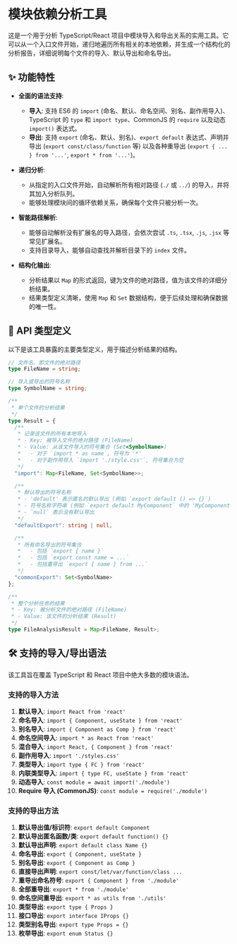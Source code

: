 # 模块依赖分析工具



这是一个用于分析 TypeScript/React 项目中模块导入和导出关系的实用工具。它可以从一个入口文件开始，递归地遍历所有相关的本地依赖，并生成一个结构化的分析报告，详细说明每个文件的导入、默认导出和命名导出。

## ✨ 功能特性

*   **全面的语法支持**:
    *   **导入**: 支持 ES6 的 `import` (命名、默认、命名空间、别名、副作用导入)、TypeScript 的 `type` 和 `import type`、CommonJS 的 `require` 以及动态 `import()` 表达式。
    *   **导出**: 支持 `export` (命名、默认、别名)、`export default` 表达式、声明并导出 (`export const/class/function` 等) 以及各种重导出 (`export { ... } from '...'`, `export * from '...'`)。

*   **递归分析**:
    *   从指定的入口文件开始，自动解析所有相对路径 (`./` 或 `../`) 的导入，并将其加入分析队列。
    *   能够处理模块间的循环依赖关系，确保每个文件只被分析一次。

*   **智能路径解析**:
    *   能够自动解析没有扩展名的导入路径，会依次尝试 `.ts`, `.tsx`, `.js`, `.jsx` 等常见扩展名。
    *   支持目录导入，能够自动查找并解析目录下的 `index` 文件。

*   **结构化输出**:
    *   分析结果以 `Map` 的形式返回，键为文件的绝对路径，值为该文件的详细分析结果。
    *   结果类型定义清晰，使用 `Map` 和 `Set` 数据结构，便于后续处理和确保数据的唯一性。

## 📜 API 类型定义

以下是该工具暴露的主要类型定义，用于描述分析结果的结构。

```typescript
// 文件名，即文件的绝对路径
type FileName = string;

// 导入或导出的符号名称
type SymbolName = string;

/**
 * 单个文件的分析结果
 */
type Result = {
  /**
   * 记录该文件的所有本地导入
   * - Key: 被导入文件的绝对路径 (FileName)
   * - Value: 从该文件导入的符号集合 (Set<SymbolName>)
   *   - 对于 `import * as name`, 符号为 '*'
   *   - 对于副作用导入 `import './style.css'`, 符号集合为空
   */
  "import": Map<FileName, Set<SymbolName>>;

  /**
   * 默认导出的符号名称
   * - 'default' 表示匿名的默认导出 (例如 `export default () => {}`)
   * - 符号名称字符串 (例如 `export default MyComponent` 中的 'MyComponent')
   * - `null` 表示没有默认导出
   */
  "defaultExport": string | null, 

  /**
   * 所有命名导出的符号集合
   *   - 包括 `export { name }`
   *   - 包括 `export const name = ...`
   *   - 包括重导出 `export { name } from ...`
   */
  "commonExport": Set<SymbolName>
};

/**
 * 整个分析任务的结果
 * - Key: 被分析文件的绝对路径 (FileName)
 * - Value: 该文件的分析结果 (Result)
 */
type FileAnalysisResult = Map<FileName, Result>;
```

## 🛠️ 支持的导入/导出语法

该工具旨在覆盖 TypeScript 和 React 项目中绝大多数的模块语法。

### 支持的导入方法

1.  **默认导入**: `import React from 'react'`
2.  **命名导入**: `import { Component, useState } from 'react'`
3.  **别名导入**: `import { Component as Comp } from 'react'`
4.  **命名空间导入**: `import * as React from 'react'`
5.  **混合导入**: `import React, { Component } from 'react'`
6.  **副作用导入**: `import './styles.css'`
7.  **类型导入**: `import type { FC } from 'react'`
8.  **内联类型导入**: `import { type FC, useState } from 'react'`
9.  **动态导入**: `const module = await import('./module')`
10. **Require 导入 (CommonJS)**: `const module = require('./module')`

### 支持的导出方法

1.  **默认导出值/标识符**: `export default Component`
2.  **默认导出匿名函数/类**: `export default function() {}`
3.  **默认导出声明**: `export default class Name {}`
4.  **命名导出**: `export { Component, useState }`
5.  **别名导出**: `export { Component as Comp }`
6.  **直接导出声明**: `export const/let/var/function/class ...`
7.  **重导出命名符号**: `export { Component } from './module'`
8.  **全部重导出**: `export * from './module'`
9.  **命名空间重导出**: `export * as utils from './utils'`
10. **类型导出**: `export type { Props }`
11. **接口导出**: `export interface IProps {}`
12. **类型别名导出**: `export type Props = {}`
13. **枚举导出**: `export enum Status {}`